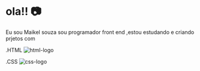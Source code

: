 # ola!! :camera:
Eu sou Maikel souza sou programador front end ,estou estudando e criando prjetos com 

.HTML <img src="	https://img.shields.io/badge/HTML-239120?style=for-the-badge&logo=html5&logoColor=white" alt="html-logo"/>

.CSS <img src="https://img.shields.io/badge/CSS-239120?&style=for-the-badge&logo=css3&logoColor=white" alt="css-logo"/>

